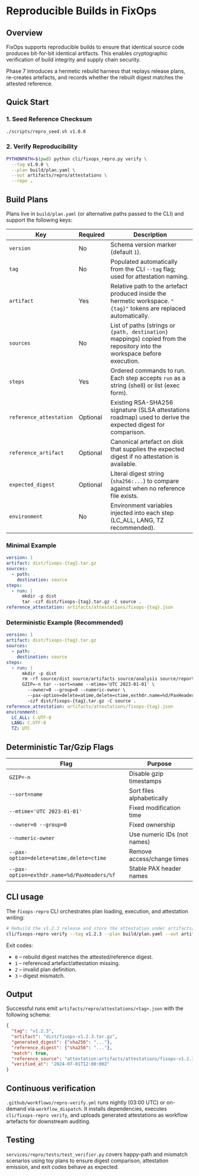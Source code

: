# Reproducible Builds in FixOps

## Overview

FixOps supports reproducible builds to ensure that identical source code produces bit-for-bit identical artifacts. This enables cryptographic verification of build integrity and supply chain security.

Phase 7 introduces a hermetic rebuild harness that replays release plans, re-creates artefacts, and records whether the rebuilt digest matches the attested reference.

## Quick Start

### 1. Seed Reference Checksum

```bash
./scripts/repro_seed.sh v1.0.0
```

### 2. Verify Reproducibility

```bash
PYTHONPATH=$(pwd) python cli/fixops_repro.py verify \
  --tag v1.0.0 \
  --plan build/plan.yaml \
  --out artifacts/repro/attestations \
  --repo .
```

## Build Plans

Plans live in `build/plan.yaml` (or alternative paths passed to the CLI) and support the following keys:

| Key | Required | Description |
| --- | --- | --- |
| `version` | No | Schema version marker (default `1`). |
| `tag` | No | Populated automatically from the CLI `--tag` flag; used for attestation naming. |
| `artifact` | Yes | Relative path to the artefact produced inside the hermetic workspace. `"{tag}"` tokens are replaced automatically. |
| `sources` | No | List of paths (strings or `{path, destination}` mappings) copied from the repository into the workspace before execution. |
| `steps` | Yes | Ordered commands to run. Each step accepts `run` as a string (shell) or list (exec form). |
| `reference_attestation` | Optional | Existing RSA-SHA256 signature (SLSA attestations roadmap) used to derive the expected digest for comparison. |
| `reference_artifact` | Optional | Canonical artefact on disk that supplies the expected digest if no attestation is available. |
| `expected_digest` | Optional | Literal digest string (`sha256:...`) to compare against when no reference file exists. |
| `environment` | No | Environment variables injected into each step (LC_ALL, LANG, TZ recommended).

### Minimal Example

```yaml
version: 1
artifact: dist/fixops-{tag}.tar.gz
sources:
  - path: .
    destination: source
steps:
  - run: |
      mkdir -p dist
      tar -czf dist/fixops-{tag}.tar.gz -C source .
reference_attestation: artifacts/attestations/fixops-{tag}.json
```

### Deterministic Example (Recommended)

```yaml
version: 1
artifact: dist/fixops-{tag}.tar.gz
sources:
  - path: .
    destination: source
steps:
  - run: |
      mkdir -p dist
      rm -rf source/dist source/artifacts source/analysis source/reports source/tmp source/.pytest_cache source/__pycache__; find source -type d -name '__pycache__' -exec rm -rf {} +; find source -name '*.pyc' -delete
      GZIP=-n tar --sort=name --mtime='UTC 2023-01-01' \
        --owner=0 --group=0 --numeric-owner \
        --pax-option=delete=atime,delete=ctime,exthdr.name=%d/PaxHeaders/%f \
        -czf dist/fixops-{tag}.tar.gz -C source .
reference_attestation: artifacts/attestations/fixops-{tag}.json
environment:
  LC_ALL: C.UTF-8
  LANG: C.UTF-8
  TZ: UTC
```

## Deterministic Tar/Gzip Flags

| Flag | Purpose |
|------|---------|
| `GZIP=-n` | Disable gzip timestamps |
| `--sort=name` | Sort files alphabetically |
| `--mtime='UTC 2023-01-01'` | Fixed modification time |
| `--owner=0 --group=0` | Fixed ownership |
| `--numeric-owner` | Use numeric IDs (not names) |
| `--pax-option=delete=atime,delete=ctime` | Remove access/change times |
| `--pax-option=exthdr.name=%d/PaxHeaders/%f` | Stable PAX header names |

## CLI usage

The `fixops-repro` CLI orchestrates plan loading, execution, and attestation writing:

```bash
# Rebuild the v1.2.3 release and store the attestation under artifacts/repro/attestations
cli/fixops-repro verify --tag v1.2.3 --plan build/plan.yaml --out artifacts/repro/attestations
```

Exit codes:

- `0` – rebuild digest matches the attested/reference digest.
- `1` – referenced artefact/attestation missing.
- `2` – invalid plan definition.
- `3` – digest mismatch.

## Output

Successful runs emit `artifacts/repro/attestations/<tag>.json` with the following schema:

```json
{
  "tag": "v1.2.3",
  "artifact": "dist/fixops-v1.2.3.tar.gz",
  "generated_digest": {"sha256": "..."},
  "reference_digest": {"sha256": "..."},
  "match": true,
  "reference_source": "attestation:artifacts/attestations/fixops-v1.2.3.json",
  "verified_at": "2024-07-01T12:00:00Z"
}
```

## Continuous verification

`.github/workflows/repro-verify.yml` runs nightly (03:00 UTC) or on-demand via `workflow_dispatch`. It installs dependencies, executes `cli/fixops-repro verify`, and uploads generated attestations as workflow artefacts for downstream auditing.

## Testing

`services/repro/tests/test_verifier.py` covers happy-path and mismatch scenarios using toy plans to ensure digest comparison, attestation emission, and exit codes behave as expected.
